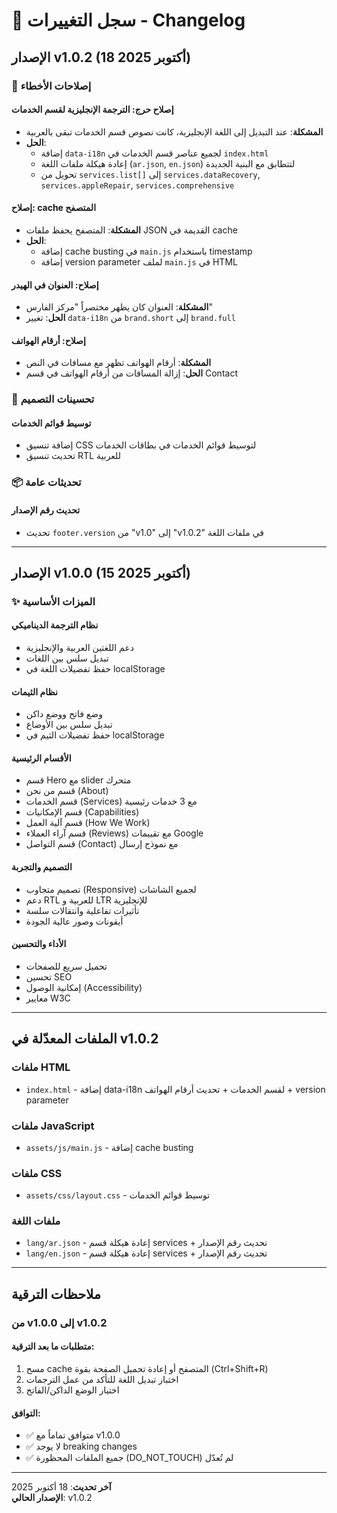 # 📝 سجل التغييرات - Changelog

## الإصدار v1.0.2 (18 أكتوبر 2025)

### 🐛 إصلاحات الأخطاء

#### إصلاح حرج: الترجمة الإنجليزية لقسم الخدمات
- **المشكلة**: عند التبديل إلى اللغة الإنجليزية، كانت نصوص قسم الخدمات تبقى بالعربية
- **الحل**: 
  - إضافة `data-i18n` لجميع عناصر قسم الخدمات في `index.html`
  - إعادة هيكلة ملفات اللغة (`ar.json`, `en.json`) لتتطابق مع البنية الجديدة
  - تحويل من `services.list[]` إلى `services.dataRecovery`, `services.appleRepair`, `services.comprehensive`

#### إصلاح: cache المتصفح
- **المشكلة**: المتصفح يحفظ ملفات JSON القديمة في cache
- **الحل**:
  - إضافة cache busting في `main.js` باستخدام timestamp
  - إضافة version parameter لملف `main.js` في HTML

#### إصلاح: العنوان في الهيدر
- **المشكلة**: العنوان كان يظهر مختصراً "مركز الفارس"
- **الحل**: تغيير `data-i18n` من `brand.short` إلى `brand.full`

#### إصلاح: أرقام الهواتف
- **المشكلة**: أرقام الهواتف تظهر مع مسافات في النص
- **الحل**: إزالة المسافات من أرقام الهواتف في قسم Contact

### 🎨 تحسينات التصميم

#### توسيط قوائم الخدمات
- إضافة تنسيق CSS لتوسيط قوائم الخدمات في بطاقات الخدمات
- تحديث تنسيق RTL للعربية

### 📦 تحديثات عامة

#### تحديث رقم الإصدار
- تحديث `footer.version` من "v1.0" إلى "v1.0.2" في ملفات اللغة

---

## الإصدار v1.0.0 (15 أكتوبر 2025)

### ✨ الميزات الأساسية

#### نظام الترجمة الديناميكي
- دعم اللغتين العربية والإنجليزية
- تبديل سلس بين اللغات
- حفظ تفضيلات اللغة في localStorage

#### نظام الثيمات
- وضع فاتح ووضع داكن
- تبديل سلس بين الأوضاع
- حفظ تفضيلات الثيم في localStorage

#### الأقسام الرئيسية
- قسم Hero مع slider متحرك
- قسم من نحن (About)
- قسم الخدمات (Services) مع 3 خدمات رئيسية
- قسم الإمكانيات (Capabilities)
- قسم آلية العمل (How We Work)
- قسم آراء العملاء (Reviews) مع تقييمات Google
- قسم التواصل (Contact) مع نموذج إرسال

#### التصميم والتجربة
- تصميم متجاوب (Responsive) لجميع الشاشات
- دعم RTL للعربية و LTR للإنجليزية
- تأثيرات تفاعلية وانتقالات سلسة
- أيقونات وصور عالية الجودة

#### الأداء والتحسين
- تحميل سريع للصفحات
- تحسين SEO
- إمكانية الوصول (Accessibility)
- معايير W3C

---

## الملفات المعدّلة في v1.0.2

### ملفات HTML
- `index.html` - إضافة data-i18n لقسم الخدمات + تحديث أرقام الهواتف + version parameter

### ملفات JavaScript
- `assets/js/main.js` - إضافة cache busting

### ملفات CSS
- `assets/css/layout.css` - توسيط قوائم الخدمات

### ملفات اللغة
- `lang/ar.json` - إعادة هيكلة قسم services + تحديث رقم الإصدار
- `lang/en.json` - إعادة هيكلة قسم services + تحديث رقم الإصدار

---

## ملاحظات الترقية

### من v1.0.0 إلى v1.0.2

#### متطلبات ما بعد الترقية:
1. مسح cache المتصفح أو إعادة تحميل الصفحة بقوة (Ctrl+Shift+R)
2. اختبار تبديل اللغة للتأكد من عمل الترجمات
3. اختبار الوضع الداكن/الفاتح

#### التوافق:
- ✅ متوافق تماماً مع v1.0.0
- ✅ لا يوجد breaking changes
- ✅ جميع الملفات المحظورة (DO_NOT_TOUCH) لم تُعدّل

---

**آخر تحديث**: 18 أكتوبر 2025  
**الإصدار الحالي**: v1.0.2
